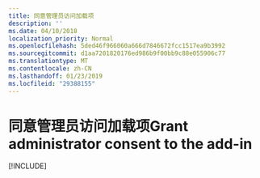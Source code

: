 ```yaml
---
title: 同意管理员访问加载项
description: ''
ms.date: 04/10/2018
localization_priority: Normal
ms.openlocfilehash: 5ded46f966060a666d7846672fcc1517ea9b3992
ms.sourcegitcommit: d1aa7201820176ed986b9f00bb9c88e055906c77
ms.translationtype: MT
ms.contentlocale: zh-CN
ms.lasthandoff: 01/23/2019
ms.locfileid: "29388155"
---
```

# <a name="grant-administrator-consent-to-the-add-in"></a><span data-ttu-id="74dd4-102">同意管理员访问加载项</span><span class="sxs-lookup"><span data-stu-id="74dd4-102">Grant administrator consent to the add-in</span></span>

[!INCLUDE[](../includes/grant-admin-consent-to-an-add-in-include.md)]
